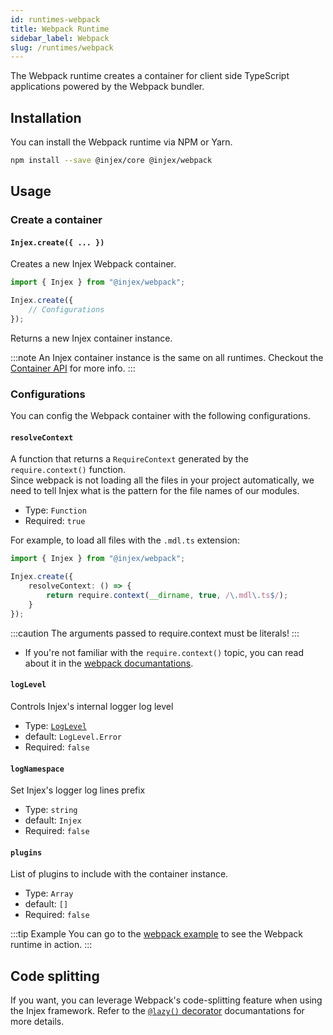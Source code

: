 ```yaml
---
id: runtimes-webpack
title: Webpack Runtime
sidebar_label: Webpack
slug: /runtimes/webpack
---
```


The Webpack runtime creates a container for client side TypeScript applications powered by the Webpack bundler.

## Installation

You can install the Webpack runtime via NPM or Yarn.

```bash npm2yarn
npm install --save @injex/core @injex/webpack
```

## Usage

### Create a container

#### `Injex.create({ ... })`

Creates a new Injex Webpack container.

```typescript
import { Injex } from "@injex/webpack";

Injex.create({
    // Configurations
});
```

Returns a new Injex container instance.

:::note
An Injex container instance is the same on all runtimes. Checkout the [Container API](/docs/api/core/container) for more info.
:::

### Configurations

You can config the Webpack container with the following configurations.

#### `resolveContext`

A function that returns a `RequireContext` generated by the `require.context()` function.  
Since webpack is not loading all the files in your project automatically, we need to tell Injex what is the pattern for the file names of our modules.

* Type: `Function`
* Required: `true`

For example, to load all files with the `.mdl.ts` extension:

```typescript
import { Injex } from "@injex/webpack";

Injex.create({
    resolveContext: () => {
        return require.context(__dirname, true, /\.mdl\.ts$/);
    }
});
```

:::caution
The arguments passed to require.context must be literals!
:::

- If you're not familiar with the `require.context()` topic, you can read about it in the [webpack documantations](https://webpack.js.org/guides/dependency-management/#requirecontext).

#### `logLevel`

Controls Injex's internal logger log level

* Type: [`LogLevel`](/docs/api/core/enums-interfaces#loglevel)
* default: `LogLevel.Error`
* Required: `false`

#### `logNamespace`

Set Injex's logger log lines prefix

* Type: `string`
* default: `Injex`
* Required: `false`

#### `plugins`

List of plugins to include with the container instance.

* Type: `Array`
* default: `[]`
* Required: `false`

:::tip Example
You can go to the [webpack example](/docs/examples#webpack-runtime-example) to see the Webpack runtime in action.
:::

## Code splitting

If you want, you can leverage Webpack's code-splitting feature when using the Injex framework. Refer to the [`@lazy()` decorator](/docs/api/core/decorators/lazy) documantations for more details.
